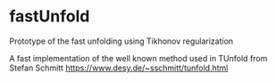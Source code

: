 # fastUnfold
Prototype of the fast unfolding using Tikhonov regularization

A fast implementation of the well known method used in TUnfold from Stefan Schmitt
https://www.desy.de/~sschmitt/tunfold.html
